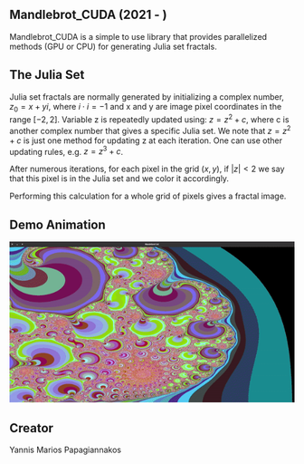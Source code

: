 ## Mandlebrot_CUDA (2021 - )
Mandlebrot_CUDA is a simple to use library that provides parallelized methods (GPU or CPU) for generating Julia set fractals.

## The Julia Set

Julia set fractals are normally generated by initializing a complex number,  $z_0 = x + yi$,  where  $i \cdot i = -1$  and x and y are image pixel coordinates in the range $[-2, 2]$. 
Variable z is repeatedly updated using:  $z = z^2 + c$, where c is another complex number that gives a specific Julia set. We note that $z = z^2 + c$ is just one method for updating z at each iteration. One can use other updating rules, e.g. $z = z^3 + c$.

After numerous iterations, for each pixel in the grid $(x, y)$, if $|z| < 2$ we say that this pixel is in the Julia set and we color it accordingly. 

Performing this calculation for a whole grid of pixels gives a fractal image.

## Demo Animation
![Screenshot](demo/demo.gif)

## Creator
Yannis Marios Papagiannakos
